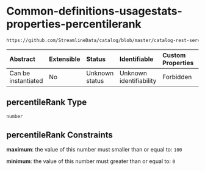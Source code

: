 # Common-definitions-usagestats-properties-percentilerank

```txt
https://github.com/StreamlineData/catalog/blob/master/catalog-rest-service/src/main/resources/json/schema/type/common.json#/definitions/usageStats/properties/percentileRank
```



| Abstract            | Extensible | Status         | Identifiable            | Custom Properties | Additional Properties | Access Restrictions | Defined In                                                     |
| :------------------ | :--------- | :------------- | :---------------------- | :---------------- | :-------------------- | :------------------ | :------------------------------------------------------------- |
| Can be instantiated | No         | Unknown status | Unknown identifiability | Forbidden         | Allowed               | none                | [common.json*](https://github.com/StreamlineData/catalog/blob/master/catalog-rest-service/src/main/resources/json/schema/type/common.json "open original schema") |

## percentileRank Type

`number`

## percentileRank Constraints

**maximum**: the value of this number must smaller than or equal to: `100`

**minimum**: the value of this number must greater than or equal to: `0`
